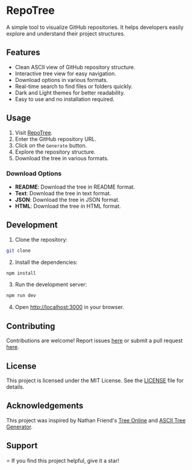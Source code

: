 # RepoTree

A simple tool to visualize GitHub repositories. It helps developers easily explore and understand their project structures.

## Features

- Clean ASCII view of GitHub repository structure.
- Interactive tree view for easy navigation.
- Download options in various formats.
- Real-time search to find files or folders quickly.
- Dark and Light themes for better readability.
- Easy to use and no installation required.

## Usage

1. Visit [RepoTree](https://ascii-repotree.vercel.app/).
2. Enter the GitHub repository URL.
3. Click on the `Generate` button.
4. Explore the repository structure.
5. Download the tree in various formats.

### Download Options

- **README**: Download the tree in README format.
- **Text**: Download the tree in text format.
- **JSON**: Download the tree in JSON format.
- **HTML**: Download the tree in HTML format.

## Development

1. Clone the repository:

```bash
git clone
```

2. Install the dependencies:

```bash
npm install
```

3. Run the development server:

```bash
npm run dev
```

4. Open [http://localhost:3000](http://localhost:3000) in your browser.

## Contributing

Contributions are welcome! Report issues [here](https://github.com/coder-ralph/RepoTree/issues) or submit a pull request [here](https://github.com/coder-ralph/RepoTree/pulls).

## License

This project is licensed under the MIT License. See the [LICENSE](https://github.com/coder-ralph/RepoTree/blob/main/LICENSE) file for details.

## Acknowledgements

This project was inspired by Nathan Friend's [Tree Online](https://gitlab.com/nfriend/tree-online) and [ASCII Tree Generator](https://ascii-tree-generator.com/).

## Support

⭐ If you find this project helpful, give it a star!
